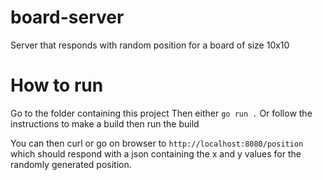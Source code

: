 # board-server
Server that responds with random position for a board of size 10x10

# How to run
Go to the folder containing this project
Then either `go run .`
Or
follow the instructions to make a build then run the build

You can then curl or go on browser to `http://localhost:8080/position` which should respond with a json containing the x and y values for the randomly generated position.
